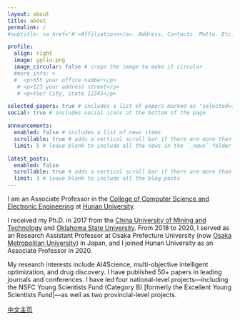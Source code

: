 ```yaml
---
layout: about
title: about
permalink: /
#subtitle: <a href='#'>Affiliations</a>. Address. Contacts. Motto. Etc.

profile:
  align: right
  image: ypliu.png
  image_circular: false # crops the image to make it circular
  #more_info: >
  #  <p>555 your office number</p>
   # <p>123 your address street</p>
   # <p>Your City, State 12345</p>

selected_papers: true # includes a list of papers marked as "selected={true}"
social: true # includes social icons at the bottom of the page

announcements:
  enabled: false # includes a list of news items
  scrollable: true # adds a vertical scroll bar if there are more than 3 news items
  limit: 5 # leave blank to include all the news in the `_news` folder

latest_posts:
  enabled: false
  scrollable: true # adds a vertical scroll bar if there are more than 3 new posts items
  limit: 3 # leave blank to include all the blog posts
---
```


I am an Associate Professor in the [College of Computer Science and Electronic Engineering](http://csee.hnu.edu.cn/) at [Hunan University](http://www-en.hnu.edu.cn/). 

I received my Ph.D. in 2017 from the [China University of Mining and Technology](https://global.cumt.edu.cn/) and [Oklahoma State University](https://go.okstate.edu/). From 2018 to 2020, I served as an Research Assistant Professor at Osaka Prefecture University (now [Osaka Metropolitan University](https://www.omu.ac.jp/en/)) in Japan, and I joined Hunan University as an Associate Professor in 2020.

My research interests include AI4Science, multi-objective intelligent optimization, and drug discovery. I have published 50+ papers in leading journals and conferences. I have led four national-level projects—including the NSFC Young Scientists Fund (Category B) [formerly the Excellent Young Scientists Fund]—as well as two provincial-level projects. 

[中文主页](http://csee.hnu.edu.cn/people/liuyiping)
